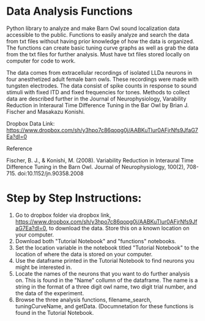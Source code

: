 # Data Analysis Functions

Python library to analyze and make Barn Owl sound localization data accessible to the public. Functions to easily analyze and search the data from txt files without having prior knowledge of how the data is organized. The functions can create basic tuning curve graphs as well as grab the data from the txt files for further analysis. Must have txt files stored locally on computer for code to work. 


The data comes from extracellular recordings of isolated LLDa neurons in four anesthetized adult female barn owls. These recordings were made with tungsten electrodes. The data consist of spike counts in response to sound stimuli with fixed ITD and fixed frequencies for tones. Methods to collect data are described further in the Journal of Neurophysiology, Varability Reduction in Interaural Time Difference Tuning in the Bar Owl by Brian J. Fischer and Masakazu Konishi.


Dropbox Data Link: https://www.dropbox.com/sh/y3hpo7c86qopg0j/AABKuTlur0AFjrNfs9JfaG7Ea?dl=0


Reference

Fischer, B. J., & Konishi, M. (2008). Variability Reduction in Interaural Time Difference Tuning in the Barn Owl. Journal of Neurophysiology, 100(2), 708-715. doi:10.1152/jn.90358.2008


# Step by Step Instructions:

1. Go to dropbox folder via dropbox link, https://www.dropbox.com/sh/y3hpo7c86qopg0j/AABKuTlur0AFjrNfs9JfaG7Ea?dl=0, to download the data. Store this on a known  location on your computer.
2. Download both "Tutorial Notebook" and "functions" notebooks.
3. Set the location variable in the notebook titled "Tutorial Notebook" to the location of where the data is stored on your computer.
4. Use the dataframe printed in the Tutorial Notebook to find neurons you might be interested in.
5. Locate the names of the neurons that you want to do further analysis on. This is found in the "Name" collumn of the dataframe. The name is a string in the format of a three digit owl name, two digit trial number, and the data of the experiment.
6. Browse the three analysis functions, filename_search, tuningCurveName, and getData. (Documnetation for these functions is found in the Tutorial Notebook.
